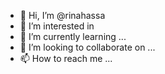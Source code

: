 - 👋 Hi, I’m @rinahassa
- 👀 I’m interested in 
- 🌱 I’m currently learning ...
- 💞️ I’m looking to collaborate on ...
- 📫 How to reach me ...

<!---
rinahassa/rinahassa is a ✨ special ✨ repository because its `README.md` (this file) appears on your GitHub profile.
You can click the Preview link to take a look at your changes.
--->
